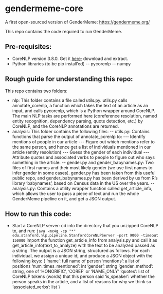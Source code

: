 # gendermeme-core
A first open-sourced version of GenderMeme: https://gendermeme.org/

This repo contains the code required to run GenderMeme. 

## Pre-requisites:

- CoreNLP version 3.8.0. 
Get it [here](https://stanfordnlp.github.io/CoreNLP/); download and extract.
- Python libraries (to be pip install’ed)
-- pycorenlp
-- numpy

## Rough guide for understanding this repo:

This repo contains two folders:
- nlp: This folder contains a file called utils.py. utils.py calls annotate_corenlp, a function which takes the text of an article as an input, and calls pycorenlp, which is a Python wrapper around CoreNLP. The main NLP tasks are performed here (coreference resolution, named entity recognition, dependency parsing, quote detection, etc.) by CoreNLP, and the CoreNLP annotations are returned.
- analysis: This folder contains the following files:
-- utils.py: Contains functions that parse the output of annotate_corenlp to:
--- Identify mentions of people in our article 
--- Figure out which mentions refer to the same person, and hence get a list of individuals mentioned in our article (entity resolution)
--- Guess the gender of each individual
--- Attribute quotes and associated verbs to people to figure out who says something in the article.
-- gender.py and gender_babynames.py: Two files of first names and their most likely gender (we use first names to infer gender in some cases). gender.py has been taken from this useful public repo, and gender_babynames.py has been derived by us from R’s library ‘babynames’, based on Census data in the US over the years. 
-- analysis.py: Contains a utility wrapper function called get_article_info, which allows the user to pass a piece of text and run the whole GenderMeme pipeline on it, and get a JSON output.

## How to run this code:

- Start a CoreNLP server:
cd into the directory that you unzipped CoreNLP to, and run:
`java -mx4g -cp "*" edu.stanford.nlp.pipeline.StanfordCoreNLPServer -port 9000 -timeout 150000`
import the function get_article_info from analysis.py and call it as get_article_info(text_to_analyze) with the text to be analyzed passed as a string.
The output is a JSON string, structured as follows. For each individual, we assign a unique id, and produce a JSON object with the following keys: 
{
‘name’: full name of person
‘mentions’: a list of positions 
‘num_times_mentioned’: int
‘gender’: string
‘gender_method’: string, one of ‘HONORIFIC’, ‘COREF’ or ‘NAME_ONLY’
‘quotes’: list of CoreNLP tokens (words) that this person said
‘is_speaker’: whether the person speaks in the article, and a list of reasons for why we think so
‘associated_verbs’: list
}
